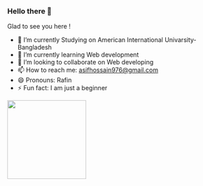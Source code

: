 ### Hello there 👋
Glad to see you here !

- 🔭 I’m currently Studying on American International Univarsity-Bangladesh
- 🌱 I’m currently learning Web development
- 👯 I’m looking to collaborate on Web developing
- 📫 How to reach me: asifhossain976@gmail.com
- 😄 Pronouns: Rafin
- ⚡ Fun fact: I am just a beginner


<img height="180em" src="https://github-readme-stats.vercel.app/api?username=Rafin31&show_icons=true&hide_border=true&&count_private=true&include_all_commits=true" />
